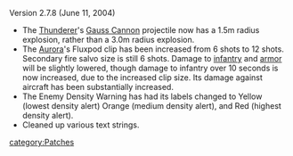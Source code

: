 Version 2.7.8 (June 11, 2004)

- The [Thunderer](Thunderer.md)'s [Gauss
  Cannon](Gauss_Cannon.md) projectile now has a 1.5m radius
  explosion, rather than a 3.0m radius explosion.
- The [Aurora](Aurora.md)'s Fluxpod clip has been increased
  from 6 shots to 12 shots. Secondary fire salvo size is still 6
  shots. Damage to [infantry](../terminology/Infantry.md) and
  [armor](../Armor.md) will be slightly lowered, though damage to
  infantry over 10 seconds is now increased, due to the increased clip
  size. Its damage against aircraft has been substantially increased.
- The Enemy Density Warning has had its labels changed to Yellow
  (lowest density alert) Orange (medium density alert), and Red
  (highest density alert).
- Cleaned up various text strings.

[category:Patches](category:Patches.md)
